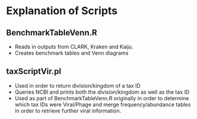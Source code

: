 # Explanation of Scripts

## BenchmarkTableVenn.R

* Reads in outputs from CLARK, Kraken and Kaiju.
* Creates benchmark tables and Venn diagrams

## taxScriptVir.pl

* Used in order to return division/kingdom of a tax ID  
* Queries NCBI and prints both the division/kingdom as well as the tax ID
* Used as part of BenchmarkTableVenn.R originally in order to determine which tax IDs were Viral/Phage and merge frequency/abundance tables in order to retrieve further viral information.
